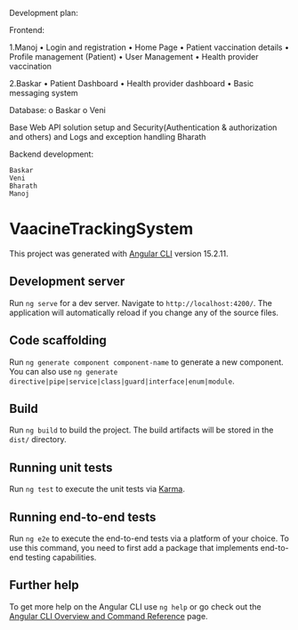 Development plan:

Frontend:

1.Manoj 
•	Login and registration
•	Home Page
•	Patient vaccination details
•	Profile management (Patient)
•	User Management
•	Health provider vaccination

	
2.Baskar
•	Patient Dashboard
•	Health provider dashboard
•	Basic messaging system




Database:
o	Baskar
o	Veni

Base Web API solution setup and Security(Authentication & authorization and others) and Logs and exception handling
	       Bharath

Backend development:

	Baskar
	Veni
	Bharath
	Manoj





# VaacineTrackingSystem

This project was generated with [Angular CLI](https://github.com/angular/angular-cli) version 15.2.11.

## Development server

Run `ng serve` for a dev server. Navigate to `http://localhost:4200/`. The application will automatically reload if you change any of the source files.

## Code scaffolding

Run `ng generate component component-name` to generate a new component. You can also use `ng generate directive|pipe|service|class|guard|interface|enum|module`.

## Build

Run `ng build` to build the project. The build artifacts will be stored in the `dist/` directory.

## Running unit tests

Run `ng test` to execute the unit tests via [Karma](https://karma-runner.github.io).

## Running end-to-end tests

Run `ng e2e` to execute the end-to-end tests via a platform of your choice. To use this command, you need to first add a package that implements end-to-end testing capabilities.

## Further help

To get more help on the Angular CLI use `ng help` or go check out the [Angular CLI Overview and Command Reference](https://angular.io/cli) page.
